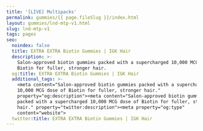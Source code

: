 ```yaml
---
title: '[LIVE] Multipacks'
permalink: gummies/{{ page.fileSlug }}/index.html
layout: gummies/lnd-mtp-v1.html
slug: lnd-mtp-v1
tags: pages
seo:
  noindex: false
  title: EXTRA EXTRA Biotin Gummies | IGK Hair
  description: >-
    Salon-approved biotin gummies packed with a supercharged 10,000 MCG dose of
    Biotin for fuller, stronger hair.
  og:title: EXTRA EXTRA Biotin Gummies | IGK Hair
  additional_tags: >-
    <meta content="Salon-approved biotin gummies packed with a supercharged
    10,000 MCG dose of Biotin for fuller, stronger hair."
    property="og:description"><meta content="Salon-approved biotin gummies
    packed with a supercharged 10,000 MCG dose of Biotin for fuller, stronger
    hair." property="twitter:description"><meta property="og:type"
    content="website">
  twitter:title: EXTRA EXTRA Biotin Gummies | IGK Hair
---
```



